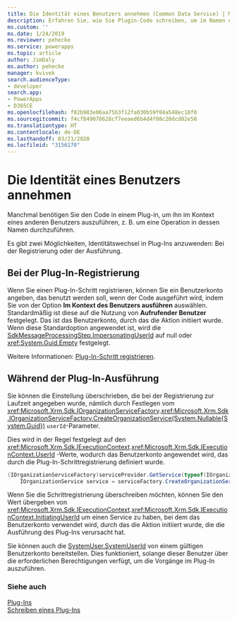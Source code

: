 ```yaml
---
title: Die Identität eines Benutzers annehmen (Common Data Service) | Microsoft-Dokumentation
description: Erfahren Sie, wie Sie Plugin-Code schreiben, um im Namen eines bestimmten Benutzers zu handeln.
ms.custom: ''
ms.date: 1/24/2019
ms.reviewer: pehecke
ms.service: powerapps
ms.topic: article
author: JimDaly
ms.author: pehecke
manager: kvivek
search.audienceType:
- developer
search.app:
- PowerApps
- D365CE
ms.openlocfilehash: f82b983e06aa75b3f12fa030b59f04a548ec18f0
ms.sourcegitcommit: f4cf849070628cf7eeaed6b4d4f08c20dcd02e58
ms.translationtype: HT
ms.contentlocale: de-DE
ms.lasthandoff: 03/21/2020
ms.locfileid: "3156170"
---
```

# <a name="impersonate-a-user"></a>Die Identität eines Benutzers annehmen

Manchmal benötigen Sie den Code in einem Plug-in, um ihn im Kontext eines anderen Benutzers auszuführen, z. B. um eine Operation in dessen Namen durchzuführen.

Es gibt zwei Möglichkeiten, Identitätswechsel in Plug-Ins anzuwenden: Bei der Registrierung oder der Ausführung.

## <a name="at-plug-in-registration"></a>Bei der Plug-In-Registrierung

Wenn Sie einen Plug-In-Schritt registrieren, können Sie ein Benutzerkonto angeben, das benutzt werden soll, wenn der Code ausgeführt wird, indem Sie von der Option **Im Kontext des Benutzers ausführen** auswählen. Standardmäßig ist diese auf die Nutzung von **Aufrufender Benutzer** festgelegt. Das ist das Benutzerkonto, durch das die Aktion initiiert wurde. Wenn diese Standardoption angewendet ist, wird die [SdkMessageProcessingStep.ImpersonatingUserId](reference/entities/sdkmessageprocessingstep.md#BKMK_ImpersonatingUserId) auf null oder <xref:System.Guid.Empty> festgelegt.

Weitere Informationen: [Plug-In-Schritt registrieren](register-plug-in.md#register-plug-in-step).

## <a name="during-plug-in-execution"></a>Während der Plug-In-Ausführung

Sie können die Einstellung überschrieben, die bei der Registrierung zur Laufzeit angegeben wurde, nämlich durch Festlegen vom <xref:Microsoft.Xrm.Sdk.IOrganizationServiceFactory>.<xref:Microsoft.Xrm.Sdk.IOrganizationServiceFactory.CreateOrganizationService(System.Nullable{System.Guid})> `userId`-Parameter.

Dies wird in der Regel festgelegt auf den <xref:Microsoft.Xrm.Sdk.IExecutionContext>.<xref:Microsoft.Xrm.Sdk.IExecutionContext.UserId> -Werte, wodurch das Benutzerkonto angewendet wird, das durch die Plug-In-Schrittregistrierung definiert wurde.

```csharp
(IOrganizationServiceFactory)serviceProvider.GetService(typeof(IOrganizationServiceFactory));
    IOrganizationService service = serviceFactory.CreateOrganizationService(context.UserId);
```

Wenn Sie die Schrittregistrierung überschreiben möchten, können Sie den Wert übergeben von <xref:Microsoft.Xrm.Sdk.IExecutionContext>.<xref:Microsoft.Xrm.Sdk.IExecutionContext.InitiatingUserId> um einen Service zu haben, bei dem das Benutzerkonto verwendet wird, durch das die Aktion initiiert wurde, die die Ausführung des Plug-Ins verursacht hat.

Sie können auch die [SystemUser.SystemUserId](reference/entities/systemuser.md#BKMK_SystemUserId) von einem gültigen Benutzerkonto bereitstellen. Dies funktioniert, solange dieser Benutzer über die erforderlichen Berechtigungen verfügt, um die Vorgänge im Plug-In auszuführen.

### <a name="see-also"></a>Siehe auch

[Plug-Ins](plug-ins.md)  
[Schreiben eines Plug-Ins](write-plug-in.md)